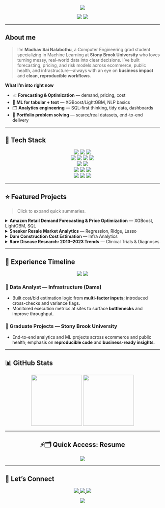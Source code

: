 <p align="center">
  <img src="https://readme-typing-svg.demolab.com?font=Fira+Code&size=24&pause=1500&color=00F7FF&center=true&vCenter=true&width=720&lines=Welcome+to+Madhav's+GitHub+Portfolio;Data+Science+%7C+Analytics+%7C+ML+Projects;Curious.+Practical.+Impact-Driven." />
</p>

<p align="center">
  <img src="https://img.shields.io/badge/Open%20to%3A-Data%20Science%20%2F%20Analytics%20Roles-00F7FF?style=for-the-badge"/>
  <img src="https://komarev.com/ghpvc/?username=YOUR_GITHUB_USERNAME&style=for-the-badge" />
</p>

---

## About me

> I’m **Madhav Sai Nalabothu**, a Computer Engineering grad student specializing in Machine Learning at **Stony Brook University** who loves turning messy, real-world data into clear decisions. I’ve built forecasting, pricing, and risk models across ecommerce, public health, and infrastructure—always with an eye on **business impact** and **clean, reproducible workflows**.

**What I’m into right now**
- 📈 **Forecasting & Optimization** — demand, pricing, cost
- 🧠 **ML for tabular + text** — XGBoost/LightGBM, NLP basics
- 🗂️ **Analytics engineering** — SQL-first thinking, tidy data, dashboards
- 🧪 **Portfolio problem solving** — scarce/real datasets, end-to-end delivery

---

## 🧠 Tech Stack

<p align="center">

  <!-- Languages -->
  <img src="https://img.shields.io/badge/Python-3776AB?logo=python&logoColor=white&style=for-the-badge"/>
  <img src="https://img.shields.io/badge/SQL-336791?logo=postgresql&logoColor=white&style=for-the-badge"/>
  <img src="https://img.shields.io/badge/R-276DC3?logo=r&logoColor=white&style=for-the-badge"/>

  <!-- ML / Data -->
  <br/>
  <img src="https://img.shields.io/badge/Scikit--learn-F7931E?logo=scikitlearn&logoColor=white&style=for-the-badge"/>
  <img src="https://img.shields.io/badge/XGBoost-EC9132?style=for-the-badge"/>
  <img src="https://img.shields.io/badge/Pandas-150458?logo=pandas&logoColor=white&style=for-the-badge"/>
  <img src="https://img.shields.io/badge/NumPy-013243?logo=numpy&logoColor=white&style=for-the-badge"/>

  <!-- Analytics & Viz -->
  <br/>
  <img src="https://img.shields.io/badge/Tableau-E97627?logo=tableau&logoColor=white&style=for-the-badge"/>
  <img src="https://img.shields.io/badge/Excel-217346?logo=microsoftexcel&logoColor=white&style=for-the-badge"/>

  <!-- Cloud / Data Eng -->
  <br/>
  <img src="https://img.shields.io/badge/AWS-232F3E?logo=amazonaws&logoColor=white&style=for-the-badge"/>
  <img src="https://img.shields.io/badge/Snowflake-29B5E8?logo=snowflake&logoColor=white&style=for-the-badge"/>
  <img src="https://img.shields.io/badge/Airflow-017CEE?logo=apacheairflow&logoColor=white&style=for-the-badge"/>

  <!-- Dev Tools -->
  <br/>
  <img src="https://img.shields.io/badge/Git-FF6F61?logo=git&logoColor=white&style=for-the-badge"/>
  <img src="https://img.shields.io/badge/Jupyter-F37626?logo=jupyter&logoColor=white&style=for-the-badge"/>
  <img src="https://img.shields.io/badge/VS%20Code-007ACC?logo=visualstudiocode&logoColor=white&style=for-the-badge"/>

</p>

---

## ⭐ Featured Projects

> Click to expand quick summaries.

<details>
<summary><b>Amazon Retail Demand Forecasting & Price Optimization</b> — XGBoost, LightGBM, SQL</summary>

- Engineered features from **42K+ product records** (ratings, reviews, discounts, categories) to forecast monthly sales and estimate price elasticity.  
- Uncovered category-level growth pockets and **inventory/pricing levers** that improved simulated revenue outcomes in scenario tests.
- Repo: https://github.com/YOUR_GITHUB_USERNAME/amazon-retail-forecasting
</details>

<details>
<summary><b>Sneaker Resale Market Analytics</b> — Regression, Ridge, Lasso</summary>

- Built clean, modular pipelines for **sales price prediction** and trend analysis; compared linear vs regularized models for stability.  
- Delivered actionable insights on **collab effect, brand mix, and seasonality**; designed visuals for non-technical stakeholders.
- Repo: https://github.com/YOUR_GITHUB_USERNAME/sneaker-resale-analytics
</details>

<details>
<summary><b>Dam Construction Cost Estimation</b> — Infra Analytics</summary>

- Aggregated **materials, labor, water supply, area, profit** and other site factors into a bid-estimation model and sanity checks.  
- Helped translate historicals into **bid guidance** and site-level monitoring metrics for better execution.
- Repo: https://github.com/YOUR_GITHUB_USERNAME/dam-cost-estimation
</details>

<details>
<summary><b>Rare Disease Research: 2013–2023 Trends</b> — Clinical Trials & Diagnoses</summary>

- Ten-year study on **trial activity, diagnostics, and pipeline**; assembled a transparent, reproducible analysis for public health insights.  
- Dashboard-first storytelling; **documented code + methods** as a portfolio case study.
- Repo: https://github.com/YOUR_GITHUB_USERNAME/rare-disease-trends
</details>

---

## 💼 Experience Timeline

<p align="center">
  <a href="#infra-analyst"><img src="https://img.shields.io/badge/2019–2021-Infrastructure%20Analytics-1f6feb?style=for-the-badge"/></a>
  <a href="#sbu-grad"><img src="https://img.shields.io/badge/2024–2025-SBU%20Grad%20Projects-3fb950?style=for-the-badge"/></a>
</p>

### 🔹 <a name="infra-analyst"></a> Data Analyst — Infrastructure (Dams)
- Built cost/bid estimation logic from **multi-factor inputs**; introduced cross-checks and variance flags.  
- Monitored execution metrics at sites to surface **bottlenecks** and improve throughput.

### 🔹 <a name="sbu-grad"></a> Graduate Projects — Stony Brook University
- End-to-end analytics and ML projects across ecommerce and public health; emphasis on **reproducible code** and **business-ready insights**.

---

## 📊 GitHub Stats

<p align="center">
  <img height="165" src="https://github-readme-stats.vercel.app/api?username=YOUR_GITHUB_USERNAME&show_icons=true&theme=tokyonight&hide_border=true"/>
  <img height="165" src="https://github-readme-streak-stats.herokuapp.com/?user=YOUR_GITHUB_USERNAME&theme=tokyonight&hide_border=true"/>
</p>

---

<h2 align="center">⚡🗂️ Quick Access: Resume</h2>

<p align="center">
  <a href="./MadhavSaiNalabothu_Resume_2025.pdf" target="_blank">
    <img src="https://readme-typing-svg.demolab.com?font=Share+Tech+Mono&size=20&pause=500&color=00FFCC&center=true&vCenter=true&width=480&lines=▶️+DOWNLOAD+MY+RESUME" />
  </a>
</p>

---

## 🔗 Let’s Connect

<p align="center">
  <a href="https://www.linkedin.com/in/YOUR_LINKEDIN/">
    <img src="https://img.shields.io/badge/LinkedIn-Madhav%20Sai%20Nalabothu-0A66C2?style=for-the-badge&logo=linkedin" />
  </a>
  <a href="mailto:YOUR_EMAIL">
    <img src="https://img.shields.io/badge/Email-Contact%20Me-D14836?style=for-the-badge&logo=gmail&logoColor=white" />
  </a>
  <a href="https://github.com/YOUR_GITHUB_USERNAME">
    <img src="https://img.shields.io/badge/GitHub-YOUR_GITHUB_USERNAME-181717?style=for-the-badge&logo=github" />
  </a>
</p>

<p align="center">
  <img src="https://capsule-render.vercel.app/api?type=waving&color=0:ff0055,100:000000&height=120&section=footer&text=Thanks%20for%20stopping%20by!&fontColor=ffffff&fontSize=28" />
</p>
